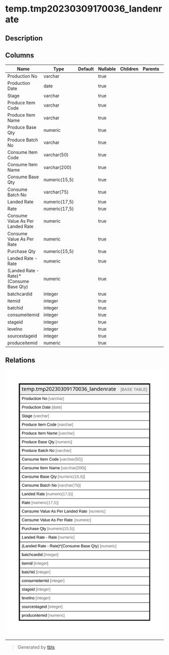 # temp.tmp20230309170036_landenrate

## Description

## Columns

| Name | Type | Default | Nullable | Children | Parents | Comment |
| ---- | ---- | ------- | -------- | -------- | ------- | ------- |
| Production No | varchar |  | true |  |  |  |
| Production Date | date |  | true |  |  |  |
| Stage | varchar |  | true |  |  |  |
| Produce Item Code | varchar |  | true |  |  |  |
| Produce Item Name | varchar |  | true |  |  |  |
| Produce Base Qty | numeric |  | true |  |  |  |
| Produce Batch No | varchar |  | true |  |  |  |
| Consume Item Code | varchar(50) |  | true |  |  |  |
| Consume Item Name | varchar(200) |  | true |  |  |  |
| Consume Base Qty | numeric(15,5) |  | true |  |  |  |
| Consume Batch No | varchar(75) |  | true |  |  |  |
| Landed Rate | numeric(17,5) |  | true |  |  |  |
| Rate | numeric(17,5) |  | true |  |  |  |
| Consume Value As Per Landed Rate | numeric |  | true |  |  |  |
| Consume Value As Per Rate | numeric |  | true |  |  |  |
| Purchase Qty | numeric(15,5) |  | true |  |  |  |
| Landed Rate - Rate | numeric |  | true |  |  |  |
| (Landed Rate - Rate)*(Consume Base Qty) | numeric |  | true |  |  |  |
| batchcardid | integer |  | true |  |  |  |
| itemid | integer |  | true |  |  |  |
| batchid | integer |  | true |  |  |  |
| consumeitemid | integer |  | true |  |  |  |
| stageid | integer |  | true |  |  |  |
| levelno | integer |  | true |  |  |  |
| sourcestageid | integer |  | true |  |  |  |
| produceitemid | numeric |  | true |  |  |  |

## Relations

![er](temp.tmp20230309170036_landenrate.svg)

---

> Generated by [tbls](https://github.com/k1LoW/tbls)
